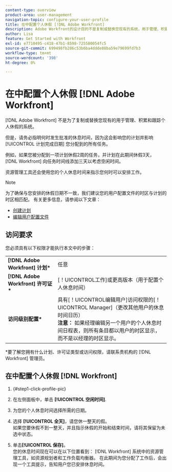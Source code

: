 ```yaml
---
content-type: overview
product-area: user-management
navigation-topic: configure-your-user-profile
title: 在中配置个人休假 [!DNL Adobe Workfront]
description: Adobe Workfront的设计目的不是复制或替换您现有的系统，用于管理、积累和跟踪个人休息时间。 但是，指明何时发生批准的休息时间非常重要，因为这会影响您的计划，并影响您分配到任务的规划完成日期。
author: Lisa
feature: Get Started with Workfront
exl-id: e7710495-c418-47b1-8598-725580054fc5
source-git-commit: 699498fb286c53b6ba4ddde88ba59e79699fd7b3
workflow-type: tm+mt
source-wordcount: '398'
ht-degree: 0%

---
```


# 在中配置个人休假 [!DNL Adobe Workfront]

[!DNL Adobe Workfront] 不是为了复制或替换您现有的用于管理、积累和跟踪个人休假的系统。

但是，请务必指明何时发生批准的休息时间，因为这会影响您的计划并影响 [!UICONTROL 计划完成日期] 您分配到的所有任务。

例如，如果您被分配到一项计划休假2周的任务，并计划在此期间休假3天， [!DNL Workfront] 向任务时间线添加三天以考虑空闲时间。

资源管理工具还会使用您的个人休息时间来指示您何时可以安排工作。

>[!NOTE]
>
>为了确保与您安排的休假日期不一致，我们建议您的用户配置文件的时区与计划的时区相匹配。 有关更多信息，请参阅以下文章：
>
>* [创建计划](../../../administration-and-setup/set-up-workfront/configure-timesheets-schedules/create-schedules.md)
>* [编辑用户配置文件](../../../administration-and-setup/add-users/create-and-manage-users/edit-a-users-profile.md)
>

## 访问要求

您必须具有以下权限才能执行本文中的步骤：

<table style="table-layout:auto"> 
 <col> 
 </col> 
 <col> 
 </col> 
 <tbody> 
  <tr> 
   <td role="rowheader"><strong>[!DNL Adobe Workfront] 计划*</strong></td> 
   <td>任意</td> 
  </tr> 
  <tr> 
   <td role="rowheader"><strong>[!DNL Adobe Workfront] 许可证*</strong></td> 
   <td>[！UICONTROL工作]或更高版本（用于配置个人休息时间）</td> 
  </tr> 
  <tr> 
   <td role="rowheader"><strong>访问级别配置*</strong></td> 
   <td>具有[！UICONTROL编辑用户]访问权限的[！UICONTROL Manager]（更改其他用户的休息时间日历）<br>
   <strong>注意：</strong> 如果经理编辑另一个用户的个人休息时间日程表，则所有条目都以用户的时区显示，而不是以经理的时区显示。</td> 
  </tr> 
 </tbody> 
</table>

&#42;要了解您拥有什么计划、许可证类型或访问权限，请联系贵机构的 [!DNL Workfront] 管理员。

## 在中配置个人休假 [!DNL Workfront]

1. {#step1-click-profile-pic}

1. 在左侧面板中，单击 **[!UICONTROL 空闲时间]**.
1. 为您的个人休息时间选择所需的日期。
1. 选择 **[!UICONTROL 全天]**，请您休一整天的假。\
   如果您要休假不到一整天，并且指示休假的开始和结束时间，请将其保留为未选中状态。

1. 单击&#x200B;**[!UICONTROL 保存]**。\
   您的休息时间现在可以在以下位置看到： [!DNL Workfront] 系统中的资源管理工具，如资源规划者和工作负载均衡器。 在此期间为您分配了工作后，会出现一个工具提示，告知用户您已安排休息时间。
